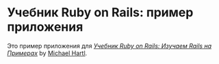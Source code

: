 # Учебник Ruby on Rails: пример приложения
  Это пример приложения для
  [*Учебник Ruby on Rails: Изучаем Rails на Примерах*](http://railstutorial.org/)
  by [Michael Hartl](http://michaelhartl.com/).
